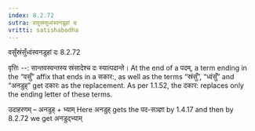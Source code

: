 ```yaml
---
index: 8.2.72
sutra: वसुस्रंसुध्वंस्वनडुहां दः
vritti: satishabodha
---
```



 वसुँस्रंसुँध्वंस्वनडुहां दः 8.2.72 


वृत्तिः --: सान्तवस्वन्तस्य स्रंसादेश्च दः स्यात्पदान्ते। At the end of a पदम्, a term ending in the “वसुँ” affix that ends in a सकार:, as well as the terms “स्रंसुँ”, “ध्वंसुँ” and “अनडुह्” get दकारः as the replacement. As per 1.1.52, the दकार: replaces only the ending letter of these terms. 


उदाहरणम् – अनडुह् + भ्याम् Here अनडुह् gets the पद-सञ्ज्ञा by 1.4.17 and then by 8.2.72 we get अनडुद्भ्याम् 


